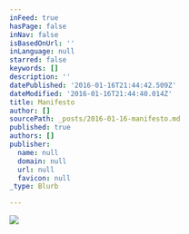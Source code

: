 ```yaml
---
inFeed: true
hasPage: false
inNav: false
isBasedOnUrl: ''
inLanguage: null
starred: false
keywords: []
description: ''
datePublished: '2016-01-16T21:44:42.509Z'
dateModified: '2016-01-16T21:44:40.014Z'
title: Manifesto
author: []
sourcePath: _posts/2016-01-16-manifesto.md
published: true
authors: []
publisher:
  name: null
  domain: null
  url: null
  favicon: null
_type: Blurb

---
```

![](https://s3-us-west-2.amazonaws.com/the-grid-img/p/cdc16e108c61e3ee033e3a2b57a251f86891e4b5.jpg)